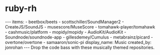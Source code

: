 # ruby-rh
--- items:  - beetbox/beets  - scottschiller/SoundManager2  - CreateJS/SoundJS  - musescore/MuseScore  - tomahawk-player/tomahawk  - cashmusic/platform  - mopidy/mopidy  - AudioKit/AudioKit  - Soundnode/soundnode-app  - gillesdemey/Cumulus  - metabrainz/picard  - overtone/overtone  - samaaron/sonic-pi display_name: Music created_by: jonrohan --- Drop the code bass with these musically themed repositories.
